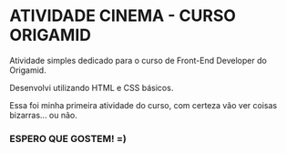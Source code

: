 <h1> ATIVIDADE CINEMA - CURSO ORIGAMID </h1>
<p> Atividade simples dedicado para o curso de Front-End Developer do Origamid.</p>
<p> Desenvolvi utilizando HTML e CSS básicos. </p>
<p> Essa foi minha primeira atividade do curso, com certeza vão ver coisas bizarras... ou não.
<h3> ESPERO QUE GOSTEM! =) </h3>
